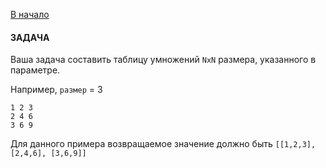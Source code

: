 [В начало](../README.md)

#### ЗАДАЧА

Ваша задача составить таблицу умножений `NxN` размера, указанного в параметре.

Например, `размер` = 3

```
1 2 3
2 4 6
3 6 9
```

Для данного примера возвращаемое значение должно быть
`[[1,2,3], [2,4,6], [3,6,9]]`